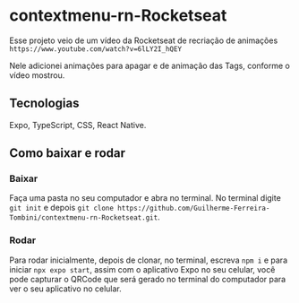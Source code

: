 # contextmenu-rn-Rocketseat

Esse projeto veio de um vídeo da Rocketseat de recriação de animações `https://www.youtube.com/watch?v=6lLY2I_hQEY`

Nele adicionei animações para apagar e de animação das Tags, conforme o vídeo mostrou.

## Tecnologias
Expo, TypeScript, CSS, React Native.

## Como baixar e rodar
### Baixar
Faça uma pasta no seu computador e abra no terminal. No terminal digite `git init` e depois `git clone https://github.com/Guilherme-Ferreira-Tombini/contextmenu-rn-Rocketseat.git`.

### Rodar
Para rodar inicialmente, depois de clonar, no terminal, escreva `npm i` e para iniciar `npx expo start`, assim com o aplicativo Expo no seu celular, você pode capturar o QRCode que será gerado no terminal do computador para ver o seu aplicativo no celular.
